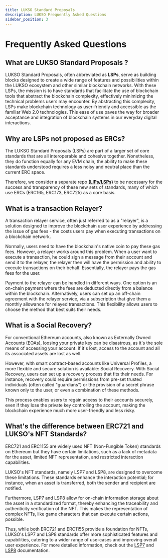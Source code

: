 ```yaml
---
title: LUKSO Standard Proposals
description: LUKSO Frequently Asked Questions
sidebar_position: 3
---
```


# Frequently Asked Questions

## What are LUKSO Standard Proposals ?

LUKSO Standard Proposals, often abbreviated as **LSPs**, serve as building blocks designed to create a wide range of features and possibilities within the LUKSO ecosystem and other similar blockchain networks. With these LSPs, the mission is to have standards that facilitate the use of blockchain tools that abstract the blockchain complexity, effectively minimizing the technical problems users may encounter. By abstracting this complexity, LSPs make blockchain technology as user-friendly and accessible as the familiar Web 2.0 technologies. This ease of use paves the way for broader acceptance and integration of blockchain systems in our everyday digital interactions.

## Why are LSPs not proposed as ERCs?

The LUKSO Standard Proposals (LSPs) are part of a larger set of core standards that are all interoperable and cohesive together. Nonetheless, they do function equally for any EVM chain, the ability to make these standards understood requires a less noisy and neutral place than the current ERC space.

Therefore, we consider a separate repo **[(LIPs/LSPs)](https://github.com/lukso-network/LIPs)** to be necessary for the success and transparency of these new sets of standards, many of which use ERCs (ERC165, ERC173, ERC725) as a core basis.

## What is a transaction Relayer?

A transaction relayer service, often just referred to as a "relayer", is a solution designed to improve the blockchain user experience by addressing the issue of gas fees - the costs users pay when executing transactions on a blockchain network.

Normally, users need to have the blockchain's native coin to pay these gas fees. However, a relayer works around this problem. When a user want to execute a transaction, he could sign a message from their account and send it to the relayer, the relayer then will have the permission and ability to execute transactions on their behalf. Essentially, the relayer pays the gas fees for the user.

Payment to the relayer can be handled in different ways. One option is an on-chain payment where the fees are deducted directly from a balance within the blockchain. Alternatively, users can set up an off-chain agreement with the relayer service, via a subscription that give them a monthly allowance for relayed transactions. This flexibility allows users to choose the method that best suits their needs.

## What is a Social Recovery?

For conventional Ethereum accounts, also known as Externally Owned Accounts (EOAs), loosing your private key can be disastrous, as it's the sole means of accessing your account. If it's lost, access to the account and all its associated assets are lost as well.

However, with smart contract-based accounts like Universal Profiles, a more flexible and secure solution is available: Social Recovery. With Social Recovery, users can set up a recovery process that fits their needs. For instance, recovery could require permissions from pre-set trusted individuals (often called "guardians") or the provision of a secret phrase known only to the user, or even a combination of these methods.

This process enables users to regain access to their accounts securely, even if they lose the private key controlling the account, making the blockchain experience much more user-friendly and less risky.

## What's the difference between ERC721 and LUKSO's NFT Standards?

ERC721 and ERC1155 are widely used NFT (Non-Fungible Token) standards on Ethereum but they have certain limitations, such as a lack of metadata for the asset, limited NFT representation, and restricted interaction capabilities.

LUKSO's NFT standards, namely LSP7 and LSP8, are designed to overcome these limitations. These standards enhance the interaction potential; for instance, when an asset is transferred, both the sender and recipient are notified.

Furthermore, LSP7 and LSP8 allow for on-chain information storage about the asset in a standardized format, thereby enhancing the traceability and authenticity verification of the NFT. This makes the representation of complex NFTs, like game characters that can execute certain actions, possible.

Thus, while both ERC721 and ERC1155 provide a foundation for NFTs, LUKSO's LSP7 and LSP8 standards offer more sophisticated features and capabilities, catering to a wider range of use-cases and improving overall user experience. For more detailed information, check out the [LSP7](../standards/nft-2.0/LSP7-Digital-Asset.md) and [LSP8](../standards/nft-2.0/LSP8-Identifiable-Digital-Asset.md) documentation.
